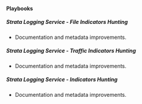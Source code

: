#### Playbooks

##### Strata Logging Service - File Indicators Hunting

- Documentation and metadata improvements.
##### Strata Logging Service - Traffic Indicators Hunting

- Documentation and metadata improvements.
##### Strata Logging Service - Indicators Hunting

- Documentation and metadata improvements.